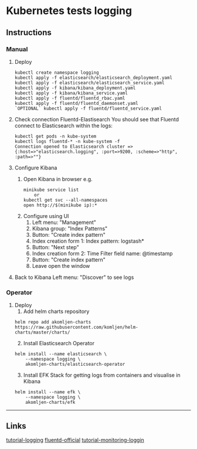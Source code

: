 # Kubernetes tests logging

## Instructions

### Manual

1. Deploy
	```shell
	kubectl create namespace logging
	kubectl apply -f elasticsearch/elasticsearch_deployment.yaml
	kubectl apply -f elasticsearch/elasticsearch_service.yaml
	kubectl apply -f kibana/kibana_deployment.yaml
	kubectl apply -f kibana/kibana_service.yaml
	kubectl apply -f fluentd/fluentd_rbac.yaml
	kubectl apply -f fluentd/fluentd_daemonset.yaml
	`OPTIONAL` kubectl apply -f fluentd/fluentd_service.yaml
	```

2. Check connection Fluentd-Elastisearch
	You should see that Fluentd connect to Elasticsearch within the logs:
	```shell
	kubectl get pods -n kube-system
	kubectl logs fluentd-* -n kube-system -f
	Connection opened to Elasticsearch cluster => {:host=>"elasticsearch.logging", :port=>9200, :scheme=>"http", :path=>""}
	```

3. Configure Kibana
	1. Open Kibana in browser
		e.g.
		```shell
		minikube service list
			or
		kubectl get svc --all-namespaces
		open http://$(minikube ip):*
		```
	2. Configure using UI
		1. Left menu: "Management"
		2. Kibana group: "Index Patterns"
		3. Button: "Create index pattern"
		4. Index creation form 1:
			Index pattern: logstash*
		5. Button: "Next step"
		6. Index creation form 2:
			Time Filter field name: @timestamp
		7. Button: "Create index pattern"
		8. Leave open the window

4. Back to Kibana
	Left menu: "Discover" to see logs

### Operator

1. Deploy
	1. Add helm charts repository
	```shell
	helm repo add akomljen-charts https://raw.githubusercontent.com/komljen/helm-charts/master/charts/
	```
	2. Install Elasticsearch Operator
	```shell
	helm install --name elasticsearch \
		--namespace logging \
		akomljen-charts/elasticsearch-operator
	```
	3. Install EFK Stack for getting logs from containers and visualise in Kibana
	```shell
	helm install --name efk \
		--namespace logging \
		akomljen-charts/efk
	```

---

## Links

[tutorial-logging](https://mherman.org/blog/logging-in-kubernetes-with-elasticsearch-Kibana-fluentd/)
[fluentd-official](https://docs.fluentd.org/v/0.12/articles/kubernetes-fluentd)
[tutorial-monitoring-loggin](https://medium.com/deepaksood619/ultimate-kubernetes-infrastructure-monitoring-metrics-logs-c7b871d797bd)
